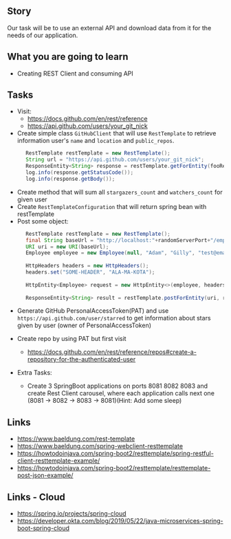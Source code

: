 ## Story
Our task will be to use an external API and download data from it for the needs of our application.

## What you are going to learn
- Creating REST Client and consuming API

## Tasks
- Visit:
    - https://docs.github.com/en/rest/reference
    - https://api.github.com/users/your_git_nick
- Create simple class `GitHubClient` that will use `RestTemplate` to retrieve information user's `name` and `location` and `public_repos`.

```java
      RestTemplate restTemplate = new RestTemplate();
      String url = "https://api.github.com/users/your_git_nick";
      ResponseEntity<String> response = restTemplate.getForEntity(fooResourceUrl, String.class);
      log.info(response.getStatusCode());
      log.info(response.getBody());
```  

- Create method that will sum all `stargazers_count` and `watchers_count` for given user
- Create `RestTemplateConfiguration` that will return spring bean with restTemplate
- Post some object:
```java
      RestTemplate restTemplate = new RestTemplate();
      final String baseUrl = "http://localhost:"+randomServerPort+"/employees/";
      URI uri = new URI(baseUrl);
      Employee employee = new Employee(null, "Adam", "Gilly", "test@email.com");
      
      HttpHeaders headers = new HttpHeaders();
      headers.set("SOME-HEADER", "ALA-MA-KOTA");
      
      HttpEntity<Employee> request = new HttpEntity<>(employee, headers);
      
      ResponseEntity<String> result = restTemplate.postForEntity(uri, request, String.class);
```
- Generate GitHub PersonalAccessToken(PAT) and use `https://api.github.com/user/starred` to get information about stars given by user (owner of PersonalAccessToken)
- Create repo by using PAT but first visit
    - https://docs.github.com/en/rest/reference/repos#create-a-repository-for-the-authenticated-user
  
- Extra Tasks:
  - Create 3 SpringBoot applications on ports 8081 8082 8083 and create Rest Client carousel, where 
  each application calls next one  (8081 -> 8082 -> 8083 -> 8081)(Hint: Add some sleep)

## Links
- https://www.baeldung.com/rest-template
- https://www.baeldung.com/spring-webclient-resttemplate
- https://howtodoinjava.com/spring-boot2/resttemplate/spring-restful-client-resttemplate-example/
- https://howtodoinjava.com/spring-boot2/resttemplate/resttemplate-post-json-example/
## Links - Cloud
- https://spring.io/projects/spring-cloud
- https://developer.okta.com/blog/2019/05/22/java-microservices-spring-boot-spring-cloud
